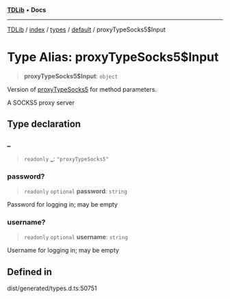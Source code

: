 [**TDLib**](../../../../../../README.md) • **Docs**

***

[TDLib](../../../../../../modules.md) / [index](../../../../../README.md) / [types](../../../README.md) / [default](../README.md) / proxyTypeSocks5$Input

# Type Alias: proxyTypeSocks5$Input

> **proxyTypeSocks5$Input**: `object`

Version of [proxyTypeSocks5](proxyTypeSocks5.md) for method parameters.

A SOCKS5 proxy server

## Type declaration

### \_

> `readonly` **\_**: `"proxyTypeSocks5"`

### password?

> `readonly` `optional` **password**: `string`

Password for logging in; may be empty

### username?

> `readonly` `optional` **username**: `string`

Username for logging in; may be empty

## Defined in

dist/generated/types.d.ts:50751
